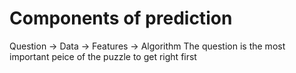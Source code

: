 # Components of prediction

Question -> Data -> Features -> Algorithm
The question is the most important peice of the puzzle to get right first
